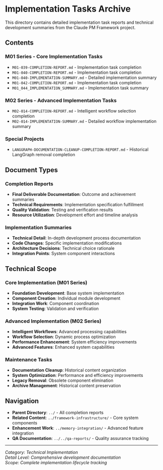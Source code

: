 # Implementation Tasks Archive

This directory contains detailed implementation task reports and technical development summaries from the Claude PM Framework project.

## Contents

### M01 Series - Core Implementation Tasks
- `M01-039-COMPLETION-REPORT.md` - Implementation task completion
- `M01-040-COMPLETION-REPORT.md` - Implementation task completion
- `M01-040-IMPLEMENTATION-SUMMARY.md` - Detailed implementation summary
- `M01-042-COMPLETION-REPORT.md` - Implementation task completion
- `M01_044_IMPLEMENTATION_SUMMARY.md` - Implementation task summary

### M02 Series - Advanced Implementation Tasks
- `M02-014-COMPLETION-REPORT.md` - Intelligent workflow selection completion
- `M02-014-IMPLEMENTATION-SUMMARY.md` - Detailed workflow implementation summary

### Special Projects
- `LANGGRAPH-DOCUMENTATION-CLEANUP-COMPLETION-REPORT.md` - Historical LangGraph removal completion

## Document Types

### Completion Reports
- **Final Deliverable Documentation**: Outcome and achievement summaries
- **Technical Requirements**: Implementation specification fulfillment
- **Quality Validation**: Testing and verification results
- **Resource Utilization**: Development effort and timeline analysis

### Implementation Summaries
- **Technical Detail**: In-depth development process documentation
- **Code Changes**: Specific implementation modifications
- **Architecture Decisions**: Technical choice rationale
- **Integration Points**: System component interactions

## Technical Scope

### Core Implementation (M01 Series)
- **Foundation Development**: Base system implementation
- **Component Creation**: Individual module development
- **Integration Work**: Component coordination
- **System Testing**: Validation and verification

### Advanced Implementation (M02 Series)
- **Intelligent Workflows**: Advanced processing capabilities
- **Workflow Selection**: Dynamic process optimization
- **Performance Enhancement**: System efficiency improvements
- **Advanced Features**: Enhanced system capabilities

### Maintenance Tasks
- **Documentation Cleanup**: Historical content organization
- **System Optimization**: Performance and efficiency improvements
- **Legacy Removal**: Obsolete component elimination
- **Archive Management**: Historical content preservation

## Navigation
- **Parent Directory**: `../` - All completion reports
- **Related Content**: `../framework-infrastructure/` - Core system components
- **Enhancement Work**: `../memory-integration/` - Advanced feature integration
- **QA Documentation**: `../../qa-reports/` - Quality assurance tracking

---
*Category: Technical Implementation*  
*Detail Level: Comprehensive development documentation*  
*Scope: Complete implementation lifecycle tracking*